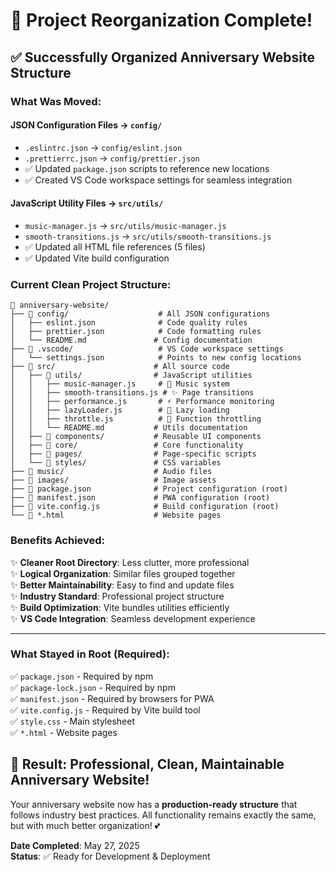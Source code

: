 # 📁 Project Reorganization Complete!

## ✅ Successfully Organized Anniversary Website Structure

### **What Was Moved:**

#### **JSON Configuration Files** → `config/`
- `.eslintrc.json` → `config/eslint.json`
- `.prettierrc.json` → `config/prettier.json`
- ✅ Updated `package.json` scripts to reference new locations
- ✅ Created VS Code workspace settings for seamless integration

#### **JavaScript Utility Files** → `src/utils/`
- `music-manager.js` → `src/utils/music-manager.js`
- `smooth-transitions.js` → `src/utils/smooth-transitions.js`
- ✅ Updated all HTML file references (5 files)
- ✅ Updated Vite build configuration

### **Current Clean Project Structure:**

```
📁 anniversary-website/
├── 📁 config/                    # All JSON configurations
│   ├── eslint.json              # Code quality rules  
│   ├── prettier.json            # Code formatting rules
│   └── README.md               # Config documentation
├── 📁 .vscode/                   # VS Code workspace settings
│   └── settings.json            # Points to new config locations
├── 📁 src/                      # All source code
│   ├── 📁 utils/                # JavaScript utilities
│   │   ├── music-manager.js     # 🎵 Music system
│   │   ├── smooth-transitions.js # ✨ Page transitions
│   │   ├── performance.js       # ⚡ Performance monitoring
│   │   ├── lazyLoader.js        # 🔄 Lazy loading
│   │   ├── throttle.js          # 🎯 Function throttling
│   │   └── README.md           # Utils documentation
│   ├── 📁 components/           # Reusable UI components
│   ├── 📁 core/                 # Core functionality
│   ├── 📁 pages/                # Page-specific scripts
│   └── 📁 styles/               # CSS variables
├── 📁 music/                    # Audio files
├── 📁 images/                   # Image assets
├── 📄 package.json              # Project configuration (root)
├── 📄 manifest.json             # PWA configuration (root)
├── 📄 vite.config.js            # Build configuration (root)
└── 📄 *.html                    # Website pages
```

### **Benefits Achieved:**

✨ **Cleaner Root Directory**: Less clutter, more professional  
✨ **Logical Organization**: Similar files grouped together  
✨ **Better Maintainability**: Easy to find and update files  
✨ **Industry Standard**: Professional project structure  
✨ **Build Optimization**: Vite bundles utilities efficiently  
✨ **VS Code Integration**: Seamless development experience  

---

### **What Stayed in Root (Required):**

✅ `package.json` - Required by npm  
✅ `package-lock.json` - Required by npm  
✅ `manifest.json` - Required by browsers for PWA  
✅ `vite.config.js` - Required by Vite build tool  
✅ `style.css` - Main stylesheet  
✅ `*.html` - Website pages  

## 🎉 Result: Professional, Clean, Maintainable Anniversary Website!

Your anniversary website now has a **production-ready structure** that follows industry best practices. All functionality remains exactly the same, but with much better organization! 💕

**Date Completed**: May 27, 2025  
**Status**: ✅ Ready for Development & Deployment

